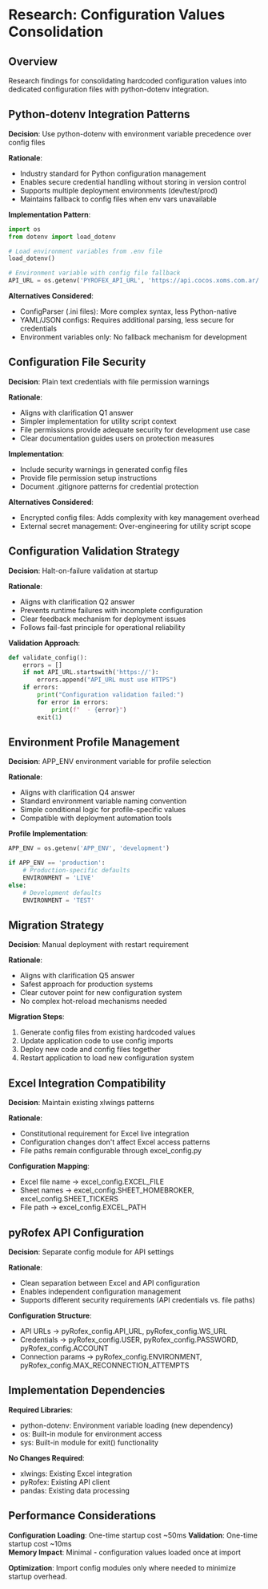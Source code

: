 # Research: Configuration Values Consolidation

## Overview
Research findings for consolidating hardcoded configuration values into dedicated configuration files with python-dotenv integration.

## Python-dotenv Integration Patterns

**Decision**: Use python-dotenv with environment variable precedence over config files

**Rationale**: 
- Industry standard for Python configuration management
- Enables secure credential handling without storing in version control
- Supports multiple deployment environments (dev/test/prod)
- Maintains fallback to config files when env vars unavailable

**Implementation Pattern**:
```python
import os
from dotenv import load_dotenv

# Load environment variables from .env file
load_dotenv()

# Environment variable with config file fallback
API_URL = os.getenv('PYROFEX_API_URL', 'https://api.cocos.xoms.com.ar/')
```

**Alternatives Considered**:
- ConfigParser (.ini files): More complex syntax, less Python-native
- YAML/JSON configs: Requires additional parsing, less secure for credentials
- Environment variables only: No fallback mechanism for development

## Configuration File Security

**Decision**: Plain text credentials with file permission warnings

**Rationale**:
- Aligns with clarification Q1 answer
- Simpler implementation for utility script context
- File permissions provide adequate security for development use case
- Clear documentation guides users on protection measures

**Implementation**:
- Include security warnings in generated config files
- Provide file permission setup instructions
- Document .gitignore patterns for credential protection

**Alternatives Considered**:
- Encrypted config files: Adds complexity with key management overhead
- External secret management: Over-engineering for utility script scope

## Configuration Validation Strategy

**Decision**: Halt-on-failure validation at startup

**Rationale**:
- Aligns with clarification Q2 answer
- Prevents runtime failures with incomplete configuration
- Clear feedback mechanism for deployment issues
- Follows fail-fast principle for operational reliability

**Validation Approach**:
```python
def validate_config():
    errors = []
    if not API_URL.startswith('https://'):
        errors.append("API_URL must use HTTPS")
    if errors:
        print("Configuration validation failed:")
        for error in errors:
            print(f"  - {error}")
        exit(1)
```

## Environment Profile Management

**Decision**: APP_ENV environment variable for profile selection

**Rationale**:
- Aligns with clarification Q4 answer
- Standard environment variable naming convention
- Simple conditional logic for profile-specific values
- Compatible with deployment automation tools

**Profile Implementation**:
```python
APP_ENV = os.getenv('APP_ENV', 'development')

if APP_ENV == 'production':
    # Production-specific defaults
    ENVIRONMENT = 'LIVE'
else:
    # Development defaults
    ENVIRONMENT = 'TEST'
```

## Migration Strategy

**Decision**: Manual deployment with restart requirement

**Rationale**:
- Aligns with clarification Q5 answer
- Safest approach for production systems
- Clear cutover point for new configuration system
- No complex hot-reload mechanisms needed

**Migration Steps**:
1. Generate config files from existing hardcoded values
2. Update application code to use config imports
3. Deploy new code and config files together
4. Restart application to load new configuration system

## Excel Integration Compatibility

**Decision**: Maintain existing xlwings patterns

**Rationale**:
- Constitutional requirement for Excel live integration
- Configuration changes don't affect Excel access patterns
- File paths remain configurable through excel_config.py

**Configuration Mapping**:
- Excel file name → excel_config.EXCEL_FILE  
- Sheet names → excel_config.SHEET_HOMEBROKER, excel_config.SHEET_TICKERS
- File path → excel_config.EXCEL_PATH

## pyRofex API Configuration

**Decision**: Separate config module for API settings

**Rationale**:
- Clean separation between Excel and API configuration
- Enables independent configuration management
- Supports different security requirements (API credentials vs. file paths)

**Configuration Structure**:
- API URLs → pyRofex_config.API_URL, pyRofex_config.WS_URL
- Credentials → pyRofex_config.USER, pyRofex_config.PASSWORD, pyRofex_config.ACCOUNT
- Connection params → pyRofex_config.ENVIRONMENT, pyRofex_config.MAX_RECONNECTION_ATTEMPTS

## Implementation Dependencies

**Required Libraries**:
- python-dotenv: Environment variable loading (new dependency)
- os: Built-in module for environment access
- sys: Built-in module for exit() functionality

**No Changes Required**:
- xlwings: Existing Excel integration
- pyRofex: Existing API client
- pandas: Existing data processing

## Performance Considerations

**Configuration Loading**: One-time startup cost ~50ms
**Validation**: One-time startup cost ~10ms  
**Memory Impact**: Minimal - configuration values loaded once at import

**Optimization**: Import config modules only where needed to minimize startup overhead.
